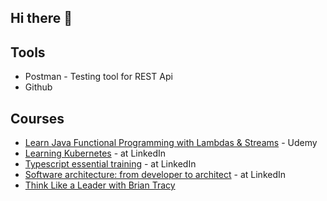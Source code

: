 ## Hi there 👋

<!--
**constantinescu/constantinescu** is a ✨ _special_ ✨ repository because its `README.md` (this file) appears on your GitHub profile.

Here are some ideas to get you started:

- 🔭 I’m currently working on ...
- 🌱 I’m currently learning ...
- 👯 I’m looking to collaborate on ...
- 🤔 I’m looking for help with ...
- 💬 Ask me about ...
- 📫 How to reach me: ...
- 😄 Pronouns: ...
- ⚡ Fun fact: ...
-->

## Tools
+ Postman - Testing tool for REST Api
+ Github


## Courses
+ [Learn Java Functional Programming with Lambdas & Streams](https://www.udemy.com/certificate/UC-b8963332-09f1-4d0c-8518-eb8757be6f1e/) - Udemy
+ [Learning Kubernetes](https://www.linkedin.com/learning/learning-kubernetes-16086900/setting-sail-on-your-kubernetes-voyage) - at LinkedIn
+ [Typescript essential training](https://www.linkedin.com/learning/typescript-essential-training-14687057/learning-typescript) - at LinkedIn
+ [Software architecture: from developer to architect](https://www.linkedin.com/learning/software-architecture-from-developer-to-architect/wisdom-in-software-engineering) - at LinkedIn
+ [Think Like a Leader with Brian Tracy](https://www.udemy.com/certificate/UC-I8MJWKHK/)

  
